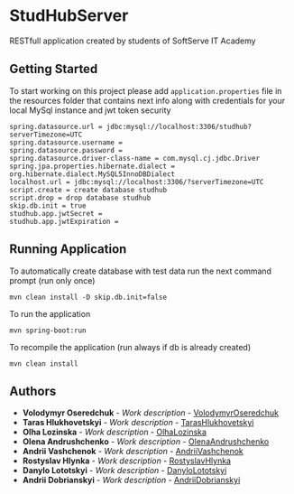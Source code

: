 # StudHubServer

RESTfull application created by students of SoftServe IT Academy

## Getting Started

To start working on this project please add `application.properties` file in the resources folder
that contains next info along with credentials for your local MySql instance and jwt token security


```
spring.datasource.url = jdbc:mysql://localhost:3306/studhub?serverTimezone=UTC
spring.datasource.username = 
spring.datasource.password = 
spring.datasource.driver-class-name = com.mysql.cj.jdbc.Driver
spring.jpa.properties.hibernate.dialect = org.hibernate.dialect.MySQL5InnoDBDialect
localhost.url = jdbc:mysql://localhost:3306/?serverTimezone=UTC
script.create = create database studhub
script.drop = drop database studhub
skip.db.init = true
studhub.app.jwtSecret =
studhub.app.jwtExpiration =
```

## Running Application

To automatically create database with test data run the next command prompt
(run only once)
```
mvn clean install -D skip.db.init=false
```

To run the application
```
mvn spring-boot:run
```

To recompile the application
(run always if db is already created)
```
mvn clean install
```

## Authors

* **Volodymyr Oseredchuk** - *Work description* - [VolodymyrOseredchuk](https://github.com/volodymyroseredchuk)
* **Taras Hlukhovetskyi** - *Work description* - [TarasHlukhovetskyi](https://github.com/tarasgl)
* **Olha Lozinska** - *Work description* - [OlhaLozinska](https://github.com/OlhaLozinska)
* **Olena Andrushchenko** - *Work description* - [OlenaAndrushchenko](https://github.com/diru4ova)
* **Andrii Vashchenok** - *Work description* - [AndriiVashchenok](https://github.com/Zap1999)
* **Rostyslav Hlynka** - *Work description* - [RostyslavHlynka](https://github.com/Jarvizzik)
* **Danylo Lototskyi** - *Work description* - [DanyloLototskyi](https://github.com/DaNkOLULzz)
* **Andrii Dobrianskyi** - *Work description* - [AndriiDobrianskyi](https://github.com/andriydobrianskiy)
